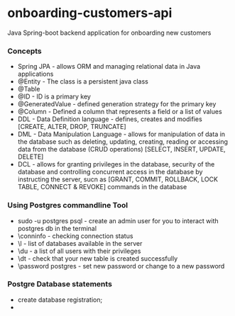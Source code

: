 # onboarding-customers-api
Java Spring-boot backend application for onboarding new customers

### Concepts
* Spring JPA - allows ORM and managing relational data in Java applications
* @Entity - The class is a persistent java class
* @Table
* @ID - ID is a primary key
* @GeneratedValue - defined generation strategy for the primary key
* @Column - Defined a column that represents a field or a list of values
* DDL - Data Definition language - defines, creates and modifies [CREATE,  ALTER, DROP, TRUNCATE]
* DML - Data Manipulation Language - allows for manipulation of data in the database such as deleting, updating, creating, reading or accessing data from the database (CRUD operations) [SELECT, INSERT, UPDATE, DELETE]
* DCL - allows for granting privileges in the database, security of the database and controlling concurrent access in the database by instructing the server, sucn as [GRANT, COMMIT, ROLLBACK, LOCK TABLE, CONNECT & REVOKE] commands in the database

### Using Postgres commandline Tool
* sudo -u postgres psql - create an admin user for you to interact with postgres db in the terminal
* \conninfo - checking connection status
* \l - list of databases available in the server
* \du -  a list of all users with their privileges
* \dt - check that your new table is created successfully
* \password postgres - set new password or change to a new password

### Postgre Database statements
* create database registration;
* 